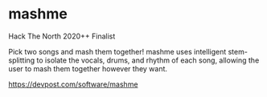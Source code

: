 # mashme

Hack The North 2020++ Finalist

Pick two songs and mash them together! mashme uses intelligent stem-splitting to isolate the vocals, drums, and rhythm of each song, allowing the user to mash them together however they want.

https://devpost.com/software/mashme
